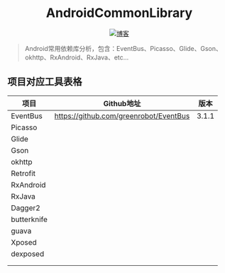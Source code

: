 <h1 align="center">AndroidCommonLibrary</h1>

<p align="center">
  <a href="http://codemx.cn"><img src="https://img.shields.io/badge/博客-blog-brightgreen.svg" alt="博客">
  </a>
</p>

>Android常用依赖库分析，包含：EventBus、Picasso、Glide、Gson、okhttp、RxAndroid、RxJava、etc...

## 项目对应工具表格

|项目|Github地址|版本|
|-|-|:-:|
|EventBus|https://github.com/greenrobot/EventBus|3.1.1|
|Picasso|||
|Glide|||
|Gson|||
|okhttp|||
|Retrofit|||
|RxAndroid|||
|RxJava|||
|Dagger2|||
|butterknife|||
|guava|||
|Xposed|||
|dexposed|||
||||
||||